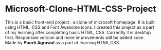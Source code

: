 # Microsoft-Clone-HTML-CSS-Project
This is a basic front-end project : a clone of microsoft homepage. It is built using HTML, CSS and Font Awesome icons. I created this project as a part of my learning after completing basic HTML, CSS. Currently it is desktop first. Responsive version and more improvements will be added soon. 
<br>
Made by **Poorti Agrawal** as a part of learning HTML,CSS.
